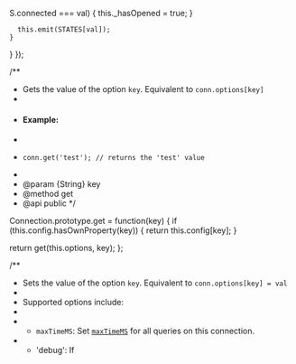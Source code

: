 S.connected === val) {
        this._hasOpened = true;
      }

      this.emit(STATES[val]);
    }
  }
});

/**
 * Gets the value of the option `key`. Equivalent to `conn.options[key]`
 *
 * #### Example:
 *
 *     conn.get('test'); // returns the 'test' value
 *
 * @param {String} key
 * @method get
 * @api public
 */

Connection.prototype.get = function(key) {
  if (this.config.hasOwnProperty(key)) {
    return this.config[key];
  }

  return get(this.options, key);
};

/**
 * Sets the value of the option `key`. Equivalent to `conn.options[key] = val`
 *
 * Supported options include:
 *
 * - `maxTimeMS`: Set [`maxTimeMS`](/docs/api/query.html#query_Query-maxTimeMS) for all queries on this connection.
 * - 'debug': If 